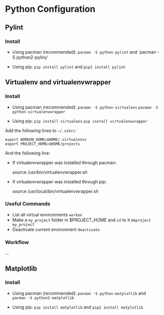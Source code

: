 Python Configuration
===================

Pylint
------

### Install

* Using pacman (recommended):
  `pacman -S python-pylint` and `pacman -S python2-pyliny'

* Using pip:
  `pip install pylint` and `pip2 install pylint`

Virtualenv and virtualenvwrapper
--------------------------------

### Install

* Using pacman (recommended):
  `pacman -S python-virtualenv`
  `pacman -S python-virtualenvwrapper`

* Using pip:
  `pip install virtualenv`
  `pip install virtualenvwrapper`

Add the following lines to `~/.zshrc`:

    export WORKON_HOME=$HOME/.virtualenvs
    export PROJECT_HOME=$HOME/projects

And the following line:

* If virtualenvwrapper was installed through pacman:

    source /usr/bin/virtualenvwrapper.sh

* If virtualenvwrapper was installed through pip:

    source /usr/local/bin/virtualenvwrapper.sh

### Useful Commands

* List all virtual environments
  `workon`
* Make a `my_project` folder in $PROJECT_HOME and `cd` to it
  `mkproject my_project`
* Deactivate current environment
  `deactivate`

### Workflow

...

Matplotlib
----------

### Install

* Using pacman (recommended):
  `pacman -S python-matplotlib` and `pacman -S python2-matplotlib`

* Using pip:
  `pip install matplotlib` and `pip2 install matplotlib`
